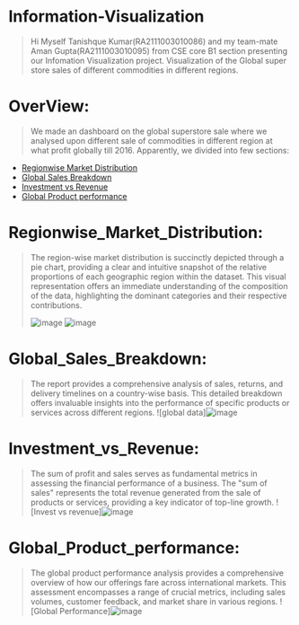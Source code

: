 # Information-Visualization
>Hi Myself Tanishque Kumar(RA2111003010086) and my team-mate Aman Gupta(RA2111003010095) from CSE core B1 section presenting our Infomation Visualization project.
>Visualization of the Global super store sales of different commodities in different regions.

# OverView:
>We made an dashboard on the global superstore sale where we analysed upon different sale of commodities in different region at what profit globally till 2016.
>Apparently, we divided into few sections:
* [Regionwise Market Distribution](Regionwise_Market_Distribution)
* [Global Sales Breakdown](Global_Sales_Breakdown)
* [Investment vs Revenue](Investment_vs_Revenue)
* [Global Product performance](Global_Product_performance)

# Regionwise_Market_Distribution:
>The region-wise market distribution is succinctly depicted through a pie chart, providing a clear and intuitive snapshot of the relative proportions of each geographic region within the dataset. This visual representation offers an immediate understanding of the composition of the data, highlighting the dominant categories and their respective contributions.
>
> ![image](https://github.com/AmanGupta5555/Information-Visualization/assets/96855667/de84f9c9-622b-421a-9b86-2ab4c7332f73)
> ![image](https://github.com/AmanGupta5555/Information-Visualization/assets/96855667/ddf1a9ff-91b0-40d1-9e90-5a53ae11a8a2)

# Global_Sales_Breakdown:
>The report provides a comprehensive analysis of sales, returns, and delivery timelines on a country-wise basis. This detailed breakdown offers invaluable insights into the performance of specific products or services across different regions.
> ![global data]![image](https://github.com/AmanGupta5555/Information-Visualization/assets/96855667/cd77b12a-2fc1-4e28-aff9-3bf05ec1dcb5)

# Investment_vs_Revenue:
>The sum of profit and sales serves as fundamental metrics in assessing the financial performance of a business. The "sum of sales" represents the total revenue generated from the sale of products or services, providing a key indicator of top-line growth.
> ![Invest vs revenue]![image](https://github.com/AmanGupta5555/Information-Visualization/assets/96855667/6b9645c2-01d1-4d30-b7e0-43bd90b76513)

# Global_Product_performance:
>The global product performance analysis provides a comprehensive overview of how our offerings fare across international markets. This assessment encompasses a range of crucial metrics, including sales volumes, customer feedback, and market share in various regions.
> ![Global Performance]![image](https://github.com/AmanGupta5555/Information-Visualization/assets/96855667/d5ff7670-3c21-4c29-9b03-5bb6a94b4267)
